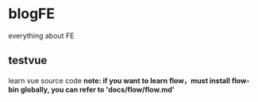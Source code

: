 <!--
 * @Author: Wy
 * @LastEditors: Wy
 * @Description: 
 * @Date: 2019-03-20 14:51:00
 * @LastEditTime: 2019-03-20 16:52:34
 -->
# blogFE
everything about FE
## testvue
learn vue source code
**note: if you want to learn flow，must install flow-bin globally, you can refer to 'docs/flow/flow.md'**
